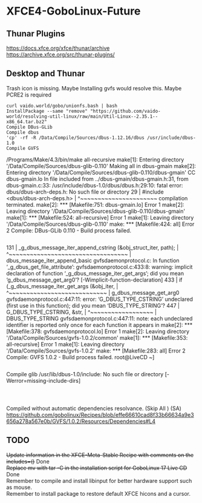 # XFCE4-GoboLinux-Future

## Thunar Plugins
https://docs.xfce.org/xfce/thunar/archive  
https://archive.xfce.org/src/thunar-plugins/  

## Desktop and Thunar
Trash icon is missing.
Maybe Installing gvfs would resolve this.
Maybe PCRE2 is required
```
curl vaido.world/gobo/unionfs.bash | bash
InstallPackage --same "remove" "https://github.com/vaido-world/resolving-util-linux/raw/main/Util-Linux--2.35.1--x86_64.tar.bz2"
Compile DBus-GLib
Compile dbus
'cp' -rf -R /Data/Compile/Sources/dbus-1.12.16/dbus /usr/include/dbus-1.0 
Compile GVFS

```
/Programs/Make/4.3/bin/make  all-recursive
make[1]: Entering directory '/Data/Compile/Sources/dbus-glib-0.110'
Making all in dbus-gmain
make[2]: Entering directory '/Data/Compile/Sources/dbus-glib-0.110/dbus-gmain'
  CC       dbus-gmain.lo
In file included from ../dbus-gmain/dbus-gmain.h:31,
                 from dbus-gmain.c:33:
/usr/include/dbus-1.0/dbus/dbus.h:29:10: fatal error: dbus/dbus-arch-deps.h: No such file or directory
   29 | #include <dbus/dbus-arch-deps.h>
      |          ^~~~~~~~~~~~~~~~~~~~~~~
compilation terminated.
make[2]: *** [Makefile:751: dbus-gmain.lo] Error 1
make[2]: Leaving directory '/Data/Compile/Sources/dbus-glib-0.110/dbus-gmain'
make[1]: *** [Makefile:524: all-recursive] Error 1
make[1]: Leaving directory '/Data/Compile/Sources/dbus-glib-0.110'
make: *** [Makefile:424: all] Error 2
Compile: DBus-GLib 0.110 - Build process failed.

```

```
  131 |    _g_dbus_message_iter_append_cstring (&obj_struct_iter, path);
      |    ^~~~~~~~~~~~~~~~~~~~~~~~~~~~~~~~~~~
      |    dbus_message_iter_append_basic
gvfsdaemonprotocol.c: In function ‘_g_dbus_get_file_attribute’:
gvfsdaemonprotocol.c:433:8: warning: implicit declaration of function ‘_g_dbus_message_iter_get_args’; did you mean ‘g_dbus_message_get_arg0’? [-Wimplicit-function-declaration]
  433 |    if (_g_dbus_message_iter_get_args (&obj_iter,
      |        ^~~~~~~~~~~~~~~~~~~~~~~~~~~~~
      |        g_dbus_message_get_arg0
gvfsdaemonprotocol.c:447:11: error: ‘G_DBUS_TYPE_CSTRING’ undeclared (first use in this function); did you mean ‘DBUS_TYPE_STRING’?
  447 |           G_DBUS_TYPE_CSTRING, &str,
      |           ^~~~~~~~~~~~~~~~~~~
      |           DBUS_TYPE_STRING
gvfsdaemonprotocol.c:447:11: note: each undeclared identifier is reported only once for each function it appears in
make[2]: *** [Makefile:378: gvfsdaemonprotocol.lo] Error 1
make[2]: Leaving directory '/Data/Compile/Sources/gvfs-1.0.2/common'
make[1]: *** [Makefile:353: all-recursive] Error 1
make[1]: Leaving directory '/Data/Compile/Sources/gvfs-1.0.2'
make: *** [Makefile:283: all] Error 2
Compile: GVFS 1.0.2 - Build process failed.
root@LiveCD ~]

```

```
Compile glib
/usr/lib/dbus-1.0/include: No such file or directory [-Werror=missing-include-dirs]

```



```
Compiled without automatic dependencies resolvance.  (Skip All ) (SA)
https://github.com/gobolinux/Recipes/blob/effe66610cad8f33b66634a9e3656a278a567e0b/GVFS/1.0.2/Resources/Dependencies#L4


## TODO
~~Update information in the XFCE-Meta-Stable Recipe with comments on the includes=()~~ Done  
~~Replace mv with tar -C in the installation script for GoboLinux 17 Live CD~~ Done  
Remember to compile and install libinput for better hardware support such as mouse.  
Remember to install package to restore default XFCE hicons and a cursor. 
